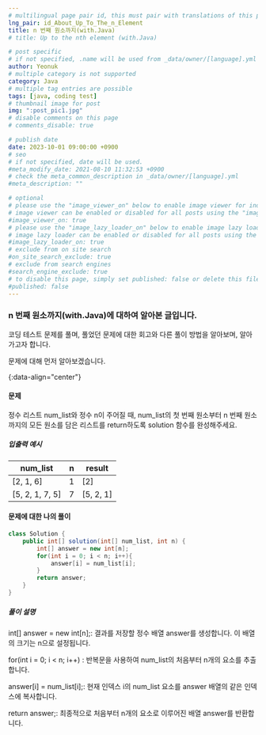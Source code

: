 ```yaml
---
# multilingual page pair id, this must pair with translations of this page. (This name must be unique)
lng_pair: id_About_Up_To_The_n_Element
title: n 번째 원소까지(with.Java)
# title: Up to the nth element (with.Java)

# post specific
# if not specified, .name will be used from _data/owner/[language].yml
author: Yeonuk
# multiple category is not supported
category: Java
# multiple tag entries are possible
tags: [java, coding test]
# thumbnail image for post
img: ":post_pic1.jpg"
# disable comments on this page
# comments_disable: true

# publish date
date: 2023-10-01 09:00:00 +0900
# seo
# if not specified, date will be used.
#meta_modify_date: 2021-08-10 11:32:53 +0900
# check the meta_common_description in _data/owner/[language].yml
#meta_description: ""

# optional
# please use the "image_viewer_on" below to enable image viewer for individual pages or posts (_posts/ or [language]/_posts folders).
# image viewer can be enabled or disabled for all posts using the "image_viewer_posts: true" setting in _data/conf/main.yml.
#image_viewer_on: true
# please use the "image_lazy_loader_on" below to enable image lazy loader for individual pages or posts (_posts/ or [language]/_posts folders).
# image lazy loader can be enabled or disabled for all posts using the "image_lazy_loader_posts: true" setting in _data/conf/main.yml.
#image_lazy_loader_on: true
# exclude from on site search
#on_site_search_exclude: true
# exclude from search engines
#search_engine_exclude: true
# to disable this page, simply set published: false or delete this file
#published: false
---
```


<!-- outline-start -->

### n 번째 원소까지(with.Java)에 대하여 알아본 글입니다.

코딩 테스트 문제를 풀며, 풀었던 문제에 대한 회고와 다른 풀이 방법을 알아보며, 알아가고자 합니다.

문제에 대해 먼저 알아보겠습니다.

{:data-align="center"}

<!-- outline-end -->

#### 문제

정수 리스트 num_list와 정수 n이 주어질 때, num_list의 첫 번째 원소부터 n 번째 원소까지의 모든 원소를 담은 리스트를 return하도록 solution 함수를 완성해주세요.

##### 입출력 예시

| num_list        | n   | result    |
| --------------- | --- | --------- |
| [2, 1, 6]       | 1   | [2]       |
| [5, 2, 1, 7, 5] | 7   | [5, 2, 1] |

<!-- | start_num | end_num | result |
| --------- | ------- | ------ |
| 10        | 3       | 0      | -->

#### 문제에 대한 나의 풀이

```java
class Solution {
    public int[] solution(int[] num_list, int n) {
        int[] answer = new int[n];
        for(int i = 0; i < n; i++){
            answer[i] = num_list[i];
        }
        return answer;
    }
}
```

##### 풀이 설명

int[] answer = new int[n];: 결과를 저장할 정수 배열 answer를 생성합니다. 이 배열의 크기는 n으로 설정됩니다.

for(int i = 0; i < n; i++) : 반복문을 사용하여 num_list의 처음부터 n개의 요소를 추출합니다.

answer[i] = num_list[i];: 현재 인덱스 i의 num_list 요소를 answer 배열의 같은 인덱스에 복사합니다.

return answer;: 최종적으로 처음부터 n개의 요소로 이루어진 배열 answer를 반환합니다.
